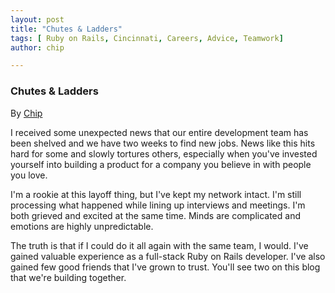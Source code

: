 ```yaml
---
layout: post
title: "Chutes & Ladders"
tags: [ Ruby on Rails, Cincinnati, Careers, Advice, Teamwork]
author: chip

---
```


### Chutes & Ladders

<span class="author">By <a href="https://twitter.com/freqn">Chip</a></span>

I received some unexpected news that our entire development team has been shelved and we have two weeks to find new jobs.  News like this hits hard for some and slowly tortures others, especially when you've invested yourself into building a product for a company you believe in with people you love.

I'm a rookie at this layoff thing, but I've kept my network intact.  I'm still processing what happened while lining up interviews and meetings.  I'm both grieved and excited at the same time. Minds are complicated and emotions are highly unpredictable.

The truth is that if I could do it all again with the same team, I would.  I've gained valuable experience as a full-stack Ruby on Rails developer.  I've also gained few good friends that I've grown to trust.  You'll see two on this blog that we're building together.

<!-- If you're located in the Cincinnati area & seeking a Rails developer, I'd love to talk. Feel free to view [my LinkedIn profile](https://www.linkedin.com/in/chipeyler). If you're looking for an amazing designer who's also good at front-end development, you need to meet [Andrea](https://www.linkedin.com/in/andreabakerweb)  -->
